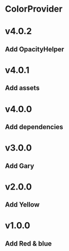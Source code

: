 # ColorProvider

# v4.0.2
## Add OpacityHelper

# v4.0.1
## Add assets

# v4.0.0
## Add dependencies

# v3.0.0
## Add Gary

# v2.0.0
## Add Yellow

# v1.0.0
## Add Red & blue


